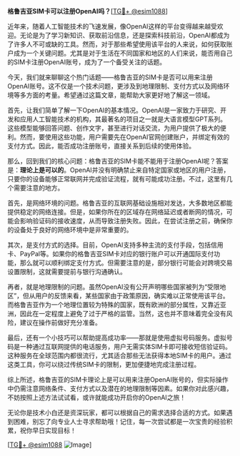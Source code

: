 **格鲁吉亚SIM卡可以注册OpenAI吗？**[[TG💪+ @esim1088](https://t.me/s/esim1088)]

近年来，随着人工智能技术的飞速发展，像OpenAI这样的平台变得越来越受欢迎。无论是为了学习新知识、获取前沿信息，还是探索科技前沿，OpenAI都成为了许多人不可或缺的工具。然而，对于那些希望使用该平台的人来说，如何获取账户成为一个关键问题。尤其是对于生活在不同国家和地区的人们来说，能否用自己的SIM卡注册OpenAI账号，成为了一个备受关注的话题。

今天，我们就来聊聊这个热门话题——格鲁吉亚的SIM卡是否可以用来注册OpenAI账号。这不仅是一个技术问题，更涉及到地理限制、支付方式以及网络环境等多方面的考量。希望通过这篇文章，能帮助大家更好地了解这一领域。

首先，让我们简单了解一下OpenAI的基本情况。OpenAI是一家致力于研究、开发和应用人工智能技术的机构，其最著名的项目之一就是大语言模型GPT系列。这些模型能够回答问题、创作文字，甚至进行对话交流，为用户提供了极大的便利。然而，要使用这些功能，用户需要先在OpenAI官网创建账户，并绑定有效的支付方式。因此，能否成功注册账号，直接关系到后续的使用体验。

那么，回到我们的核心问题：格鲁吉亚的SIM卡能不能用于注册OpenAI呢？答案是：**理论上是可以的**。OpenAI并没有明确禁止来自特定国家或地区的用户注册，只要你的设备能够正常联网并完成验证流程，就有可能成功注册。不过，这里有几个需要注意的地方。

首先，是网络环境的问题。格鲁吉亚的互联网基础设施相对发达，大多数地区都能提供稳定的网络连接。但是，如果你所在的区域存在网络延迟或者断网的情况，可能会影响验证码的接收速度，从而导致注册失败。因此，在尝试注册之前，确保你的设备处于良好的网络环境中是非常重要的。

其次，是支付方式的选择。目前，OpenAI支持多种主流的支付手段，包括信用卡、PayPal等。如果你的格鲁吉亚SIM卡对应的银行账户可以开通国际支付功能，那么就可以顺利绑定支付方式。但需要注意的是，部分银行可能会对跨境交易设置限制，这就需要提前与银行沟通确认。

再者，就是地理限制的问题。虽然OpenAI没有公开声明哪些国家被列为“受限地区”，但从用户的反馈来看，某些国家由于政策原因，确实难以正常使用该平台。而格鲁吉亚作为一个地理位置较为特殊的国家，既有欧洲的部分属性，又靠近亚洲，因此在一定程度上避免了过于严格的监管。当然，这也并不意味着完全没有风险，建议在操作前做好充分准备。

最后，还有一个小技巧可以帮助提高成功率——那就是使用虚拟号码服务。虚拟号码是一种通过互联网提供的电话服务，用户无需实体SIM卡即可接收短信验证码。这种服务在全球范围内都很流行，尤其适合那些无法获得本地SIM卡的用户。通过这类工具，你可以绕过传统SIM卡的限制，更加便捷地完成注册过程。

综上所述，格鲁吉亚的SIM卡理论上是可以用来注册OpenAI账号的，但实际操作中仍需注意网络条件、支付方式以及潜在的地理限制等因素。如果你对此感兴趣，不妨按照上述方法试试看，或许就能成功开启你的OpenAI之旅！

无论你是技术小白还是资深玩家，都可以根据自己的需求选择合适的方式。如果遇到困难，别忘了向专业人士寻求帮助哦！记住，每一次尝试都是一次宝贵的经验积累，祝你早日实现目标！

[[TG💪+ @esim1088](https://t.me/s/esim1088) ![Image](https://i.postimg.cc/4NQfJmqS/Snipaste-2025-05-13-00-14-12.png)]